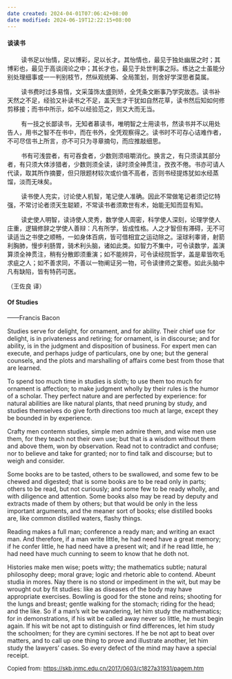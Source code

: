 ```yaml
---
date created: 2024-04-01T07:06:42+08:00
date modified: 2024-06-19T12:22:15+08:00
---
```

#### 谈读书

&emsp;&emsp; 读书足以怡情，足以博彩，足以长才。其怡情也，最见于独处幽居之时；其博彩也，最见于高谈阔论之中；其长才也，最见于处世判事之际。练达之士虽能分别处理细事或一一判别枝节，然纵观统筹、全局策划，则舍好学深思者莫属。  

&emsp;&emsp; 读书费时过多易惰，文采藻饰太盛则矫，全凭条文断事乃学究故态。读书补天然之不足，经验又补读书之不足，盖天生才干犹如自然花草，读书然后知如何修剪移接；而书中所示，如不以经验范之，则又大而无当。  

&emsp;&emsp; 有一技之长鄙读书，无知者慕读书，唯明智之士用读书，然读书并不以用处告人，用书之智不在书中，而在书外，全凭观察得之。读书时不可存心诘难作者，不可尽信书上所言，亦不可只为寻章摘句，而应推敲细思。  

&emsp;&emsp; 书有可浅尝者，有可吞食者，少数则须咀嚼消化。换言之，有只须读其部分者，有只须大体涉猎者，少数则须全读，读时须全神贯注，孜孜不倦。书亦可请人代读，取其所作摘要，但只限题材较次或价值不高者，否则书经提炼犹如水经蒸馏，淡而无味矣。  

&emsp;&emsp; 读书使人充实，讨论使人机智，笔记使人准确。因此不常做笔记者须记忆特强，不常讨论者须天生聪颖，不常读书者须欺世有术，始能无知而显有知。  

&emsp;&emsp; 读史使人明智，读诗使人灵秀，数学使人周密，科学使人深刻，论理学使人庄重，逻辑修辞之学使人善辩：凡有所学，皆成性格。人之才智但有滞碍，无不可读适当之书使之顺畅，一如身体百病，皆可借相宜之运动除之。滚球利睾肾，射箭利胸肺，慢步利肠胃，骑术利头脑，诸如此类。如智力不集中，可令读数学，盖演算须全神贯注，稍有分散即须重演；如不能辨异，可令读经院哲学，盖是辈皆吹毛求疵之人；如不善求同，不善以一物阐证另一物，可令读律师之案卷。如此头脑中凡有缺陷，皆有特药可医。

（王佐良 译）
  

#### Of Studies

——Francis Bacon

Studies serve for delight, for ornament, and for ability. Their chief use for delight, is in privateness and retiring; for ornament, is in discourse; and for ability, is in the judgment and disposition of business. For expert men can execute, and perhaps judge of particulars, one by one; but the general counsels, and the plots and marshalling of affairs come best from those that are learned.  

To spend too much time in studies is sloth; to use them too much for ornament is affection; to make judgment wholly by their rules is the humor of a scholar. They perfect nature and are perfected by experience: for natural abilities are like natural plants, that need pruning by study, and studies themselves do give forth directions too much at large, except they be bounded in by experience.  

Crafty men contemn studies, simple men admire them, and wise men use them, for they teach not their own use; but that is a wisdom without them and above them, won by observation. Read not to contradict and confuse; nor to believe and take for granted; nor to find talk and discourse; but to weigh and consider.  

Some books are to be tasted, others to be swallowed, and some few to be chewed and digested; that is some books are to be read only in parts; others to be read, but not curiously; and some few to be ready wholly, and with diligence and attention. Some books also may be read by deputy and extracts made of them by others; but that would be only in the less important arguments, and the meaner sort of books; else distilled books are, like common distilled waters, flashy things.  

Reading makes a full man; conference a ready man; and writing an exact man. And therefore, if a man write little, he had need have a great memory; if he confer little, he had need have a present wit; and if he read little, he had need have much cunning to seem to know that he doth not. 

Histories make men wise; poets witty; the mathematics subtle; natural philosophy deep; moral grave; logic and rhetoric able to contend. Abeunt studia in mores. Nay there is no stond or impediment in the wit, but may be wrought out by fit studies: like as diseases of the body may have appropriate exercises. Bowling is good for the stone and reins; shooting for the lungs and breast; gentle walking for the stomach; riding for the head; and the like. So if a man’s wit be wandering, let him study the mathematics; for in demonstrations, if his wit be called away never so little, he must begin again. If his wit be not apt to distinguish or find differences, let him study the schoolmen; for they are cymini sectores. If he be not apt to beat over matters, and to call up one thing to prove and illustrate another, let him study the lawyers’ cases. So every defect of the mind may have a special receipt.

<font size=2> Copied from: https://skb.jnmc.edu.cn/2017/0603/c1827a31931/pagem.htm </font>